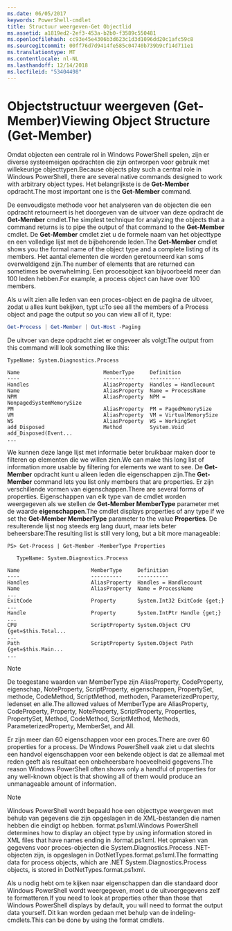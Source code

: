 ```yaml
---
ms.date: 06/05/2017
keywords: PowerShell-cmdlet
title: Structuur weergeven-Get Objectlid
ms.assetid: a1819ed2-2ef3-453a-b2b0-f3589c550481
ms.openlocfilehash: cc93e45e4306b3d623c1d3d1096dd20c1afc59c8
ms.sourcegitcommit: 00ff76d7d9414fe585c04740b739b9cf14d711e1
ms.translationtype: MT
ms.contentlocale: nl-NL
ms.lasthandoff: 12/14/2018
ms.locfileid: "53404498"
---
```

# <a name="viewing-object-structure-get-member"></a><span data-ttu-id="c3fc0-103">Objectstructuur weergeven (Get-Member)</span><span class="sxs-lookup"><span data-stu-id="c3fc0-103">Viewing Object Structure (Get-Member)</span></span>

<span data-ttu-id="c3fc0-104">Omdat objecten een centrale rol in Windows PowerShell spelen, zijn er diverse systeemeigen opdrachten die zijn ontworpen voor gebruik met willekeurige objecttypen.</span><span class="sxs-lookup"><span data-stu-id="c3fc0-104">Because objects play such a central role in Windows PowerShell, there are several native commands designed to work with arbitrary object types.</span></span> <span data-ttu-id="c3fc0-105">Het belangrijkste is de **Get-Member** opdracht.</span><span class="sxs-lookup"><span data-stu-id="c3fc0-105">The most important one is the **Get-Member** command.</span></span>

<span data-ttu-id="c3fc0-106">De eenvoudigste methode voor het analyseren van de objecten die een opdracht retourneert is het doorgeven van de uitvoer van deze opdracht de **Get-Member** cmdlet.</span><span class="sxs-lookup"><span data-stu-id="c3fc0-106">The simplest technique for analyzing the objects that a command returns is to pipe the output of that command to the **Get-Member** cmdlet.</span></span> <span data-ttu-id="c3fc0-107">De **Get-Member** cmdlet ziet u de formele naam van het objecttype en een volledige lijst met de bijbehorende leden.</span><span class="sxs-lookup"><span data-stu-id="c3fc0-107">The **Get-Member** cmdlet shows you the formal name of the object type and a complete listing of its members.</span></span> <span data-ttu-id="c3fc0-108">Het aantal elementen die worden geretourneerd kan soms overweldigend zijn.</span><span class="sxs-lookup"><span data-stu-id="c3fc0-108">The number of elements that are returned can sometimes be overwhelming.</span></span> <span data-ttu-id="c3fc0-109">Een procesobject kan bijvoorbeeld meer dan 100 leden hebben.</span><span class="sxs-lookup"><span data-stu-id="c3fc0-109">For example, a process object can have over 100 members.</span></span>

<span data-ttu-id="c3fc0-110">Als u wilt zien alle leden van een proces-object en de pagina de uitvoer, zodat u alles kunt bekijken, typt u:</span><span class="sxs-lookup"><span data-stu-id="c3fc0-110">To see all the members of a Process object and page the output so you can view all of it, type:</span></span>

```powershell
Get-Process | Get-Member | Out-Host -Paging
```

<span data-ttu-id="c3fc0-111">De uitvoer van deze opdracht ziet er ongeveer als volgt:</span><span class="sxs-lookup"><span data-stu-id="c3fc0-111">The output from this command will look something like this:</span></span>

```output
TypeName: System.Diagnostics.Process

Name                           MemberType     Definition
----                           ----------     ----------
Handles                        AliasProperty  Handles = Handlecount
Name                           AliasProperty  Name = ProcessName
NPM                            AliasProperty  NPM = NonpagedSystemMemorySize
PM                             AliasProperty  PM = PagedMemorySize
VM                             AliasProperty  VM = VirtualMemorySize
WS                             AliasProperty  WS = WorkingSet
add_Disposed                   Method         System.Void add_Disposed(Event...
...
```

<span data-ttu-id="c3fc0-112">We kunnen deze lange lijst met informatie beter bruikbaar maken door te filteren op elementen die we willen zien.</span><span class="sxs-lookup"><span data-stu-id="c3fc0-112">We can make this long list of information more usable by filtering for elements we want to see.</span></span> <span data-ttu-id="c3fc0-113">De **Get-Member** opdracht kunt u alleen leden die eigenschappen zijn.</span><span class="sxs-lookup"><span data-stu-id="c3fc0-113">The **Get-Member** command lets you list only members that are properties.</span></span> <span data-ttu-id="c3fc0-114">Er zijn verschillende vormen van eigenschappen.</span><span class="sxs-lookup"><span data-stu-id="c3fc0-114">There are several forms of properties.</span></span> <span data-ttu-id="c3fc0-115">Eigenschappen van elk type van de cmdlet worden weergegeven als we stellen de **Get-Member MemberType** parameter met de waarde **eigenschappen**.</span><span class="sxs-lookup"><span data-stu-id="c3fc0-115">The cmdlet displays properties of any type if we set the **Get-Member MemberType** parameter to the value **Properties**.</span></span> <span data-ttu-id="c3fc0-116">De resulterende lijst nog steeds erg lang duurt, maar iets beter beheersbare:</span><span class="sxs-lookup"><span data-stu-id="c3fc0-116">The resulting list is still very long, but a bit more manageable:</span></span>

```
PS> Get-Process | Get-Member -MemberType Properties

   TypeName: System.Diagnostics.Process

Name                       MemberType     Definition
----                       ----------     ----------
Handles                    AliasProperty  Handles = Handlecount
Name                       AliasProperty  Name = ProcessName
...
ExitCode                   Property       System.Int32 ExitCode {get;}
...
Handle                     Property       System.IntPtr Handle {get;}
...
CPU                        ScriptProperty System.Object CPU {get=$this.Total...
...
Path                       ScriptProperty System.Object Path {get=$this.Main...
...
```

> [!NOTE]
> <span data-ttu-id="c3fc0-117">De toegestane waarden van MemberType zijn AliasProperty, CodeProperty, eigenschap, NoteProperty, ScriptProperty, eigenschappen, PropertySet, methode, CodeMethod, ScriptMethod, methoden, ParameterizedProperty, ledenset en alle.</span><span class="sxs-lookup"><span data-stu-id="c3fc0-117">The allowed values of MemberType are AliasProperty, CodeProperty, Property, NoteProperty, ScriptProperty, Properties, PropertySet, Method, CodeMethod, ScriptMethod, Methods, ParameterizedProperty, MemberSet, and All.</span></span>

<span data-ttu-id="c3fc0-118">Er zijn meer dan 60 eigenschappen voor een proces.</span><span class="sxs-lookup"><span data-stu-id="c3fc0-118">There are over 60 properties for a process.</span></span> <span data-ttu-id="c3fc0-119">De Windows PowerShell vaak ziet u dat slechts een handvol eigenschappen voor een bekende object is dat ze allemaal met reden geeft als resultaat een onbeheersbare hoeveelheid gegevens.</span><span class="sxs-lookup"><span data-stu-id="c3fc0-119">The reason Windows PowerShell often shows only a handful of properties for any well-known object is that showing all of them would produce an unmanageable amount of information.</span></span>

> [!NOTE]
> <span data-ttu-id="c3fc0-120">Windows PowerShell wordt bepaald hoe een objecttype weergeven met behulp van gegevens die zijn opgeslagen in de XML-bestanden die namen hebben die eindigt op hebben. format.ps1xml.</span><span class="sxs-lookup"><span data-stu-id="c3fc0-120">Windows PowerShell determines how to display an object type by using information stored in XML files that have names ending in .format.ps1xml.</span></span> <span data-ttu-id="c3fc0-121">Het opmaken van gegevens voor proces-objecten die System.Diagnostics.Process .NET-objecten zijn, is opgeslagen in DotNetTypes.format.ps1xml.</span><span class="sxs-lookup"><span data-stu-id="c3fc0-121">The formatting data for process objects, which are .NET System.Diagnostics.Process objects, is stored in DotNetTypes.format.ps1xml.</span></span>

<span data-ttu-id="c3fc0-122">Als u nodig hebt om te kijken naar eigenschappen dan die standaard door Windows PowerShell wordt weergegeven, moet u de uitvoergegevens zelf te formatteren.</span><span class="sxs-lookup"><span data-stu-id="c3fc0-122">If you need to look at properties other than those that Windows PowerShell displays by default, you will need to format the output data yourself.</span></span> <span data-ttu-id="c3fc0-123">Dit kan worden gedaan met behulp van de indeling-cmdlets.</span><span class="sxs-lookup"><span data-stu-id="c3fc0-123">This can be done by using the format cmdlets.</span></span>